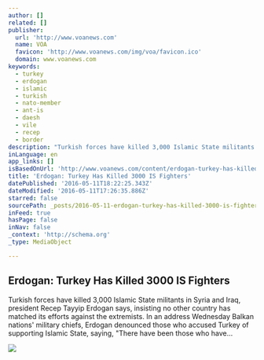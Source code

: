 ```yaml
---
author: []
related: []
publisher:
  url: 'http://www.voanews.com'
  name: VOA
  favicon: 'http://www.voanews.com/img/voa/favicon.ico'
  domain: www.voanews.com
keywords:
  - turkey
  - erdogan
  - islamic
  - turkish
  - nato-member
  - ant-is
  - daesh
  - vile
  - recep
  - border
description: "Turkish forces have killed 3,000 Islamic State militants in Syria and Iraq, president Recep Tayyip Erdogan says, insisting no other country has matched its efforts against the extremists. In an address Wednesday Balkan nations' military chiefs, Erdogan denounced those who accused Turkey of supporting Islamic State, saying, \"There have been those who have..."
inLanguage: en
app_links: []
isBasedOnUrl: 'http://www.voanews.com/content/erdogan-turkey-has-killed-3000-is-fighters/3324714.html'
title: 'Erdogan: Turkey Has Killed 3000 IS Fighters'
datePublished: '2016-05-11T18:22:25.343Z'
dateModified: '2016-05-11T17:26:35.886Z'
starred: false
sourcePath: _posts/2016-05-11-erdogan-turkey-has-killed-3000-is-fighters.md
inFeed: true
hasPage: false
inNav: false
_context: 'http://schema.org'
_type: MediaObject

---
```

<article style=""><h1>Erdogan: Turkey Has Killed 3000 IS Fighters</h1><p>Turkish forces have killed 3,000 Islamic State militants in Syria and Iraq, president Recep Tayyip Erdogan says, insisting no other country has matched its efforts against the extremists. In an address Wednesday Balkan nations' military chiefs, Erdogan denounced those who accused Turkey of supporting Islamic State, saying, "There have been those who have...</p><img src="http://gdb.voanews.com/6E26AF0E-C05E-4EEE-AF5F-5CDDE77F90A0_cx2_cy7_cw83_mw1024_mh1024_s.jpg" /></article>